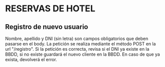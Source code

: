 # RESERVAS DE HOTEL

## Registro de nuevo usuario
Nombre, apellido y DNI (sin letra) son campos obligatorios que deben pasarse en el body.
La petición se realiza mediante el método POST en la url "/registro".
Si la petición es correcta, revisa si el DNI ya existe en la BBDD, si no existe guardará el nuevo cliente en la BBDD. En caso de que ya exista, devolverá el error.